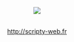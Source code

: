 <p align="center">
 <a href="http://scripty-web.fr"><img src="https://img15.hostingpics.net/pics/792132Capture.png"></a>
</p>
<br>
<center><a href="http://scripty-web.fr">http://scripty-web.fr</a></center>

